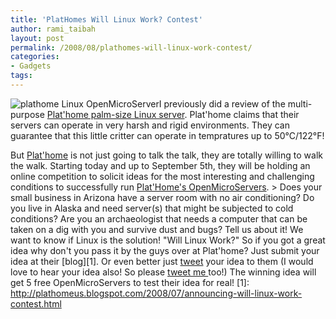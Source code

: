 ```yaml
---
title: 'PlatHomes Will Linux Work? Contest'
author: rami_taibah
layout: post
permalink: /2008/08/plathomes-will-linux-work-contest/
categories:
- Gadgets
tags: 
---
```


![plathome Linux OpenMicroServer](http://192.168.1.33/blog2/wp-content/uploads/2008/08/plathome.jpg)I previously did a review of the multi-purpose [Plat'home palm-size Linux  server](/blog/gadgets/plathome-the-palm-size-linux-server/). Plat'home claims that their servers can operate in very harsh and rigid environments. They can guarantee that this little critter can operate in tempratures up to 50°C/122°F!

But [Plat'home](http://www.plathome.com/) is not just going to talk the talk, they are totally willing to walk the walk. Starting today and up to September 5th, they will be holding an online competition to solicit ideas for the most interesting and challenging conditions to successfully run [Plat'Home's OpenMicroServers](/blog/gadgets/plathome-the-palm-size-linux-server/).
\> Does your small business in Arizona have a server room with no air conditioning? Do you live in Alaska and need server(s) that might be subjected to cold conditions? Are you an archaeologist that needs a computer that can be taken on a dig with you and survive dust and bugs? Tell us about it! We want to know if Linux is the solution! "Will Linux Work?"
So if you got a great idea why don't you pass it by the guys over at Plat'home? Just submit your idea at their \[blog\]\[1\]. Or even better just [tweet](http://twitter.com/plathomeweb) your idea to them (I would love to hear your idea also! So please [tweet me ](http://www.twitter.com/bianconeri4ever)too!)
The winning idea will get 5 free OpenMicroServers to test their idea for real!
\[1\]: http://plathomeus.blogspot.com/2008/07/announcing-will-linux-work-contest.html

